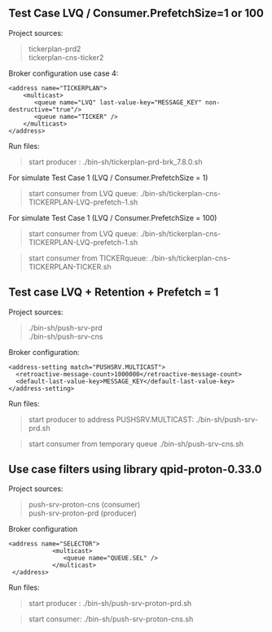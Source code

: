 ## Test Case LVQ / Consumer.PrefetchSize=1 or 100

Project sources:
>tickerplan-prd2  
>tickerplan-cns-ticker2 

Broker configuration use case 4:
```
<address name="TICKERPLAN">
    <multicast>
       <queue name="LVQ" last-value-key="MESSAGE_KEY" non-destructive="true"/>
       <queue name="TICKER" />
    </multicast>
</address>
```
Run files:
>start producer :
>./bin-sh/tickerplan-prd-brk_7.8.0.sh 

For simulate Test Case 1 (LVQ / Consumer.PrefetchSize = 1)

>start consumer from LVQ queue:
>./bin-sh/tickerplan-cns-TICKERPLAN-LVQ-prefetch-1.sh

For simulate Test Case 1 (LVQ / Consumer.PrefetchSize = 100)
>start consumer from LVQ queue:
>./bin-sh/tickerplan-cns-TICKERPLAN-LVQ-prefetch-1.sh

>start consumer from TICKERqueue:
>./bin-sh/tickerplan-cns-TICKERPLAN-TICKER.sh

##  Test case  LVQ + Retention + Prefetch = 1

Project sources:
>./bin-sh/push-srv-prd  
>./bin-sh/push-srv-cns  

Broker configuration:
```
<address-setting match="PUSHSRV.MULTICAST">
  <retroactive-message-count>1000000</retroactive-message-count>
  <default-last-value-key>MESSAGE_KEY</default-last-value-key>
</address-setting>
```

Run files:
>start producer to address  PUSHSRV.MULTICAST:
>./bin-sh/push-srv-prd.sh 

>start consumer from temporary queue 
>./bin-sh/push-srv-cns.sh


## Use case filters using library qpid-proton-0.33.0

Project sources:
>push-srv-proton-cns (consumer)  
>push-srv-proton-prd (producer)  

Broker configuration
```
<address name="SELECTOR">
            <multicast>
               <queue name="QUEUE.SEL" />
            </multicast>
 </address>
```

Run files:

>start producer :
>./bin-sh/push-srv-proton-prd.sh

>start consumer: 
>./bin-sh/push-srv-proton-cns.sh
